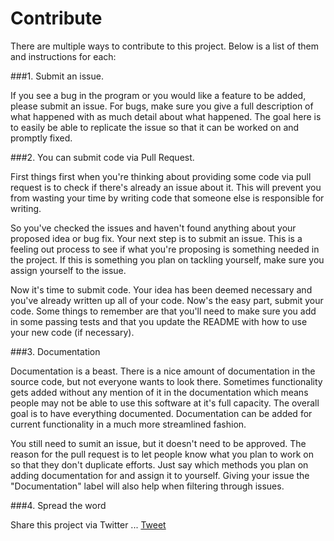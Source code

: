 Contribute
===============

There are multiple ways to contribute to this project. Below is a list of them and instructions for each:


###1. Submit an issue.

If you see a bug in the program or you would like a feature to be added, please submit an issue. For bugs, make sure you give a full description of what happened with as much detail about what happened. The goal here is to easily be able to replicate the issue so that it can be worked on and promptly fixed.

###2. You can submit code via Pull Request.

First things first when you're thinking about providing some code via pull request is to check if there's already an issue about it. This will prevent you from wasting your time by writing code that someone else is responsible for writing.

So you've checked the issues and haven't found anything about your proposed idea or bug fix. Your next step is to submit an issue. This is a feeling out process to see if what you're proposing is something needed in the project. If this is something you plan on tackling yourself, make sure you assign yourself to the issue.

Now it's time to submit code. Your idea has been deemed necessary and you've already written up all of your code. Now's the easy part, submit your code. Some things to remember are that you'll need to make sure you add in some passing tests and that you update the README with how to use your new code (if necessary).

###3. Documentation

Documentation is a beast. There is a nice amount of documentation in the source code, but not everyone wants to look there. Sometimes functionality gets added without any mention of it in the documentation which means people may not be able to use this software at it's full capacity. The overall goal is to have everything documented. Documentation can be added for current functionality in a much more streamlined fashion.

You still need to sumit an issue, but it doesn't need to be approved. The reason for the pull request is to let people know what you plan to work on so that they don't duplicate efforts. Just say which methods you plan on adding documentation for and assign it to yourself. Giving your issue the "Documentation" label will also help when filtering through issues.

###4. Spread the word

Share this project via Twitter ... <a rel="canonical" class="twitter-share-button"
  href="https://twitter.com/intent/tweet?url=https%3A%2F%2Fdev.twitter.com%2Fweb%2Ftweet-button%3Fsrc%3Dtwitter?text=Check%20out%20Easify.JS, making%20JS%20easier%20@samthewebb?hashtags=easifyjs,javascript?url=https://github.com/salexzee/Easify"
  data-counturl="https://dev.twitter.com/web/tweet-button">
Tweet</a>
